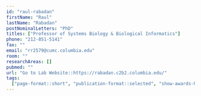 ```yaml
---
id: "raul-rabadan"
firstName: "Raul"
lastName: "Rabadan"
postNominalLetters: "PhD"
titles: ["Professor of Systems Biology & Biological Informatics"]
phone: "212-851-5141"
fax: ""
email: "rr2579@cumc.columbia.edu"
room: ""
researchAreas: []
pubmed: ""
url: "Go to Lab Website::https://rabadan.c2b2.columbia.edu/"
tags:
  ["page-format::short", "publication-format::selected", "show-awards-honors"]
---
```


